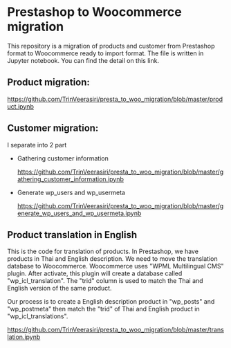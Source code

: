 # Prestashop to Woocommerce migration
This repository is a migration of products and customer from Prestashop format to Woocommerce ready to import format. The file is written in Jupyter notebook. You can find the detail on this link.

## Product migration:

https://github.com/TrinVeerasiri/presta_to_woo_migration/blob/master/product.ipynb


## Customer migration:

I separate into 2 part
- Gathering customer information

  https://github.com/TrinVeerasiri/presta_to_woo_migration/blob/master/gathering_customer_information.ipynb
  
- Generate wp_users and wp_usermeta

  https://github.com/TrinVeerasiri/presta_to_woo_migration/blob/master/generate_wp_users_and_wp_usermeta.ipynb

## Product translation in English
This is the code for translation of products. In Prestashop, we have products in Thai and English description. We need to move the translation database to Woocommerce. Woocommerce uses "WPML Multilingual CMS" plugin. After activate, this plugin will create a database called "wp_icl_translation". The "trid" column is used to match the Thai and English version of the same product. 

Our process is to create a English description product in "wp_posts" and "wp_postmeta" then match the "trid" of Thai and English product in "wp_icl_translations".

https://github.com/TrinVeerasiri/presta_to_woo_migration/blob/master/translation.ipynb
